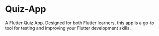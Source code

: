 # Quiz-App
A Flutter Quiz App. Designed for both Flutter learners, this app is a go-to tool for testing and improving your Flutter development skills.
